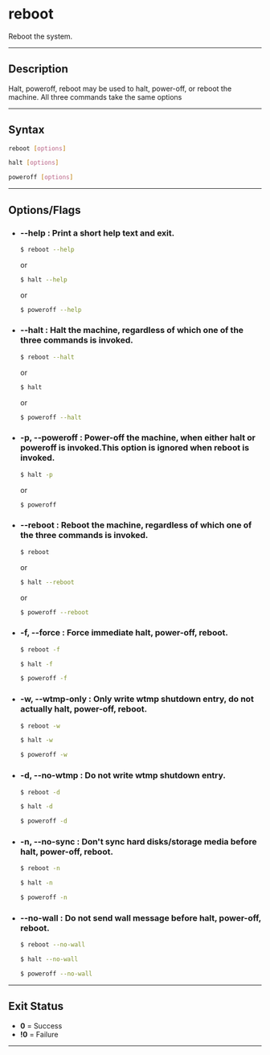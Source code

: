 # reboot
Reboot the system. 

---

## Description
Halt, poweroff, reboot may be used to halt, power-off, or reboot the machine. All three commands take the same options

---

## Syntax
```bash
reboot [options]
```
```bash
halt [options]
```
```bash
poweroff [options]
```

---

## Options/Flags
- ###  --help : Print a short help text and exit.
    ```bash
    $ reboot --help
    ```
    or
    ```bash
    $ halt --help
    ```
    or
    ```bash
    $ poweroff --help
    ```
- ### --halt : Halt the machine, regardless of which one of the three commands is invoked.
    ```bash
    $ reboot --halt
    ```
    or
    ```bash
    $ halt
    ```
    or
    ```bash
    $ poweroff --halt
    ```
- ### -p, --poweroff : Power-off the machine, when either halt or poweroff is invoked.This option is ignored when reboot is invoked.
    ```bash
    $ halt -p
    ```
    or
    ```bash
    $ poweroff
    ```
- ### --reboot : Reboot the machine, regardless of which one of the three commands is invoked.
    ```bash
    $ reboot
    ```
    or
    ```bash
    $ halt --reboot
    ```
    or
    ```bash
    $ poweroff --reboot
- ### -f, --force :  Force immediate halt, power-off, reboot.
    ```bash
    $ reboot -f
    ```

    ```bash
    $ halt -f
    ```

    ```bash
    $ poweroff -f
- ### -w, --wtmp-only : Only write wtmp shutdown entry, do not actually halt, power-off, reboot.
    ```bash
    $ reboot -w
    ```

    ```bash
    $ halt -w
    ```

    ```bash
    $ poweroff -w
    ```
- ### -d, --no-wtmp :  Do not write wtmp shutdown entry.
    ```bash
    $ reboot -d
    ```

    ```bash
    $ halt -d
    ```

    ```bash
    $ poweroff -d
    ```
- ### -n, --no-sync : Don't sync hard disks/storage media before halt, power-off, reboot.
    ```bash
    $ reboot -n
    ```

    ```bash
    $ halt -n
    ```

    ```bash
    $ poweroff -n
    ```
- ### --no-wall : Do not send wall message before halt, power-off, reboot.
    ```bash
    $ reboot --no-wall
    ```

    ```bash
    $ halt --no-wall
    ```

    ```bash
    $ poweroff --no-wall
    ```

---

## Exit Status
- **0** = Success
- **!0** = Failure
---
